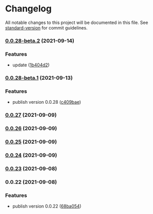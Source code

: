 # Changelog

All notable changes to this project will be documented in this file. See [standard-version](https://github.com/conventional-changelog/standard-version) for commit guidelines.

### [0.0.28-beta.2](https://github.com/17s1c/cirrus_cli/compare/v0.0.28-beta.1...v0.0.28-beta.2) (2021-09-14)


### Features

* update ([1b404d2](https://github.com/17s1c/cirrus_cli/commit/1b404d2fb66ccc9c3d2df59347fd25594e9d3733))

### [0.0.28-beta.1](https://github.com/17s1c/cirrus_cli/compare/v0.0.27...v0.0.28-beta.1) (2021-09-13)


### Features

* publish version 0.0.28 ([c409bae](https://github.com/17s1c/cirrus_cli/commit/c409baef9c8693c3fc514d457544c16a14773e4e))

### [0.0.27](https://github.com/17s1c/cirrus_cli/compare/v0.0.26...v0.0.27) (2021-09-09)

### [0.0.26](https://github.com/17s1c/cirrus_cli/compare/v0.0.25...v0.0.26) (2021-09-09)

### [0.0.25](https://github.com/17s1c/cirrus_cli/compare/v0.0.24...v0.0.25) (2021-09-09)

### [0.0.24](https://github.com/17s1c/cirrus_cli/compare/v0.0.23...v0.0.24) (2021-09-09)

### [0.0.23](https://github.com/17s1c/cirrus_cli/compare/v0.0.22...v0.0.23) (2021-09-08)

### 0.0.22 (2021-09-08)


### Features

* publish version 0.0.22 ([68ba054](https://github.com/17s1c/cirrus_cli/commit/68ba0541e1b30a0a611b5b77eb7ad66019640405))
